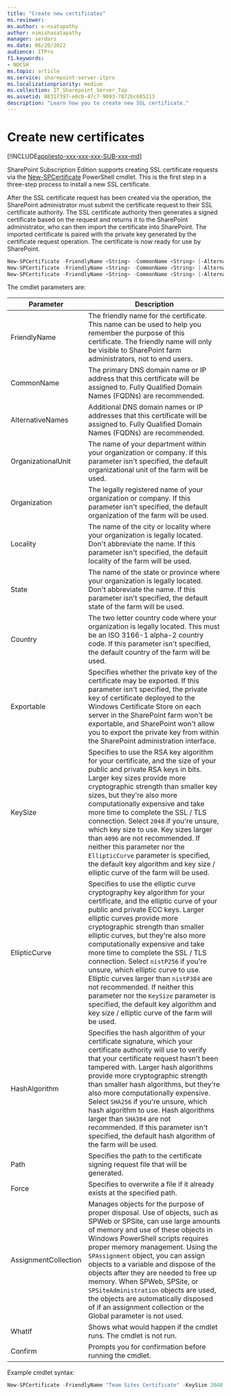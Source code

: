 ```yaml
---
title: "Create new certificates"
ms.reviewer: 
ms.author: v-nsatapathy
author: nimishasatapathy
manager: serdars
ms.date: 06/20/2022
audience: ITPro
f1.keywords:
- NOCSH
ms.topic: article
ms.service: sharepoint-server-itpro
ms.localizationpriority: medium
ms.collection: IT_Sharepoint_Server_Top
ms.assetid: 88317397-e0cb-47c7-9093-7872bc685213
description: "Learn how you to create new SSL certificate."
---
```


 
# Create new certificates

[!INCLUDE[appliesto-xxx-xxx-xxx-SUB-xxx-md](../includes/appliesto-xxx-xxx-xxx-SUB-xxx-md.md)]

SharePoint Subscription Edition supports creating SSL certificate requests via the [New-SPCertificate](/powershell/module/sharepoint-server/new-spcertificate) PowerShell cmdlet. This is the first step in a three-step process to install a new SSL certificate.

After the SSL certificate request has been created via the operation, the SharePoint administrator must submit the certificate request to their SSL certificate authority. The SSL certificate authority then generates a signed certificate based on the request and returns it to the SharePoint administrator, who can then import the certificate into SharePoint. The imported certificate is paired with the private key generated by the certificate request operation. The certificate is now ready for use by SharePoint.

```powershell
New-SPCertificate -FriendlyName <String> -CommonName <String> [-AlternativeNames <String[]>] [-OrganizationalUnit <String>] [-Organization <String>] [-Locality <String>] [-State <String>] [-Country <String>] [-Exportable] [-HashAlgorithm {Default | SHA256 | SHA384 | SHA512}] [-Path <String>] [-Force] [<CommonParameters>]
New-SPCertificate -FriendlyName <String> -CommonName <String> [-AlternativeNames <String[]>] [-OrganizationalUnit <String>] [-Organization <String>] [-Locality <String>] [-State <String>] [-Country <String>] [-Exportable] [-KeySize {0 | 2048 | 4096 | 8192 | 16384}] [-HashAlgorithm {Default | SHA256 | SHA384 | SHA512}] [-Path <String>] [-Force] [<CommonParameters>]
New-SPCertificate -FriendlyName <String> -CommonName <String> [-AlternativeNames <String[]>] [-OrganizationalUnit <String>] [-Organization <String>] [-Locality <String>] [-State <String>] [-Country <String>] [-Exportable] [-EllipticCurve {Default | nistP256 | nistP384 | nistP521}] [-HashAlgorithm {Default | SHA256 | SHA384 | SHA512}] [-Path <String>] [-Force] [<CommonParameters>]]
```

The cmdlet parameters are:

|Parameter|Description|
|--- |--- |
|FriendlyName| The friendly name for the certificate. This name can be used to help you remember the purpose of this certificate. The friendly name will only be visible to SharePoint farm administrators, not to end users.|
|CommonName | The primary DNS domain name or IP address that this certificate will be assigned to. Fully Qualified Domain Names (FQDNs) are recommended.|
|AlternativeNames | Additional DNS domain names or IP addresses that this certificate will be assigned to. Fully Qualified Domain Names (FQDNs) are recommended.|
|OrganizationalUnit | The name of your department within your organization or company. If this parameter isn't specified, the default organizational unit of the farm will be used.|
|Organization| The legally registered name of your organization or company. If this parameter isn't specified, the default organization of the farm will be used.|
|Locality | The name of the city or locality where your organization is legally located. Don't abbreviate the name. If this parameter isn't specified, the default locality of the farm will be used.|
|State | The name of the state or province where your organization is legally located. Don't abbreviate the name. If this parameter isn't specified, the default state of the farm will be used.|
|Country | The two letter country code where your organization is legally located. This must be an ISO 3166-1 alpha-2 country code. If this parameter isn't specified, the default country of the farm will be used.|
|Exportable| Specifies whether the private key of the certificate may be exported. If this parameter isn't specified, the private key of certificate deployed to the Windows Certificate Store on each server in the SharePoint farm won't be exportable, and SharePoint won't allow you to export the private key from within the SharePoint administration interface.|
|KeySize | Specifies to use the RSA key algorithm for your certificate, and the size of your public and private RSA keys in bits. Larger key sizes provide more cryptographic strength than smaller key sizes, but they're also more computationally expensive and take more time to complete the SSL / TLS connection. Select `2048` if you're unsure, which key size to use. Key sizes larger than `4096` are not recommended. If neither this parameter nor the `EllipticCurve` parameter is specified, the default key algorithm and key size / elliptic curve of the farm will be used.|
|EllipticCurve|Specifies to use the elliptic curve cryptography key algorithm for your certificate, and the elliptic curve of your public and private ECC keys. Larger elliptic curves provide more cryptographic strength than smaller elliptic curves, but they're also more computationally expensive and take more time to complete the SSL / TLS connection. Select `nistP256` if you're unsure, which elliptic curve to use. Elliptic curves larger than `nistP384` are not recommended. If neither this parameter nor the `KeySize` parameter is specified, the default key algorithm and key size / elliptic curve of the farm will be used.|
|HashAlgorithm|Specifies the hash algorithm of your certificate signature, which your certificate authority will use to verify that your certificate request hasn't been tampered with. Larger hash algorithms provide more cryptographic strength than smaller hash algorithms, but they're also more computationally expensive. Select `SHA256` if you're unsure, which hash algorithm to use. Hash algorithms larger than `SHA384` are not recommended. If this parameter isn't specified, the default hash algorithm of the farm will be used.|
|Path|Specifies the path to the certificate signing request file that will be generated.|
|Force| Specifies to overwrite a file if it already exists at the specified path.|
|AssignmentCollection| Manages objects for the purpose of proper disposal. Use of objects, such as SPWeb or SPSite, can use large amounts of memory and use of these objects in Windows PowerShell scripts requires proper memory management. Using the `SPAssignment` object, you can assign objects to a variable and dispose of the objects after they are needed to free up memory. When SPWeb, SPSite, or `SPSiteAdministration` objects are used, the objects are automatically disposed of if an assignment collection or the Global parameter is not used.|
|WhatIf|Shows what would happen if the cmdlet runs. The cmdlet is not run.|
|Confirm|Prompts you for confirmation before running the cmdlet.|

Example cmdlet syntax:

```powershell
New-SPCertificate -FriendlyName "Team Sites Certificate" -KeySize 2048 -CommonName sharepoint.contoso.com -AlternativeNames extranet.contoso.com, onedrive.contoso.com -OrganizationalUnit "Contoso IT Department" -Organization "Contoso" -Locality "Redmond" -State "Washington" -Country "US" -Exportable -HashAlgorithm SHA256 -Path "\\server\fileshare\Team Sites Certificate Signing Request.txt"
```
